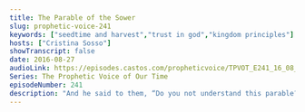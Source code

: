 ```yaml
---
title: The Parable of the Sower
slug: prophetic-voice-241
keywords: ["seedtime and harvest","trust in god","kingdom principles"]
hosts: ["Cristina Sosso"]
showTranscript: false
date: 2016-08-27
audioLink: https://episodes.castos.com/propheticvoice/TPVOT_E241_16_08_27-28_The_Parable_of_the_Sower.mp3
Series: The Prophetic Voice of Our Time
episodeNumber: 241
description: "And he said to them, “Do you not understand this parable? How then will you understand all the parables? (Mark 4:13 ESV) The parable of the sower: Matthew 13:1-23, Mark 4:1-20, Luke 8:4-15"
---
```

